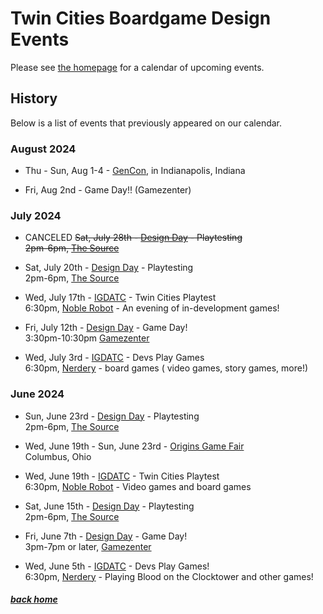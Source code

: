 # Twin Cities Boardgame Design Events

Please see [the homepage](/) for a calendar of upcoming events.


## History

Below is a list of events that previously appeared on our calendar.


### August 2024

- Thu - Sun, Aug 1-4 - [GenCon](https://www.gencon.com), in Indianapolis, Indiana

- Fri, Aug 2nd - Game Day!! (Gamezenter)


### July 2024

- CANCELED ~~Sat, July 28th - [Design Day](days) - Playtesting<br />2pm-6pm, [The Source](https://sourcecomicsandgames.com/)~~

- Sat, July 20th - [Design Day](days) - Playtesting<br />2pm-6pm, [The Source](https://sourcecomicsandgames.com/)

- Wed, July 17th - [IGDATC](https://igdatc.org/) - Twin Cities Playtest<br />6:30pm, [Noble Robot](https://noblerobot.com/) - An evening of in-development games!

- Fri, July 12th - [Design Day](days) - Game Day!<br />3:30pm-10:30pm [Gamezenter](https://gamezenter.com/)

- Wed, July 3rd - [IGDATC](https://igdatc.org/) - Devs Play Games<br />6:30pm, [Nerdery](https://nerdery.com/) - board games ( video games, story games, more!)


### June 2024

- Sun, June 23rd - [Design Day](days) - Playtesting<br />2pm-6pm, [The Source](https://sourcecomicsandgames.com/)

- Wed, June 19th - Sun, June 23rd - [Origins Game Fair](https://www.originsgamefair.com/)<br />Columbus, Ohio

- Wed, June 19th - [IGDATC](https://igdatc.org/) - Twin Cities Playtest<br />6:30pm, [Noble Robot](https://noblerobot.com/) - Video games and board games

- Sat, June 15th - [Design Day](days) - Playtesting<br />2pm-6pm, [The Source](https://sourcecomicsandgames.com/)

- Fri, June 7th - [Design Day](days) - Game Day!<br />3pm-7pm or later, [Gamezenter](https://gamezenter.com/)

- Wed, June 5th - [IGDATC](https://igdatc.org) - Devs Play Games!<br />6:30pm, [Nerdery](https://www.nerdery.com/) - Playing Blood on the Clocktower and other games!


##### [back home](/)
